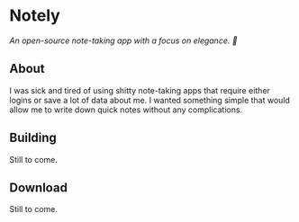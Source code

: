 # Notely

*An open-source note-taking app with a focus on elegance. :black_heart:*

## About

I was sick and tired of using shitty note-taking apps that require either logins or save a lot of data about me. 
I wanted something simple that would allow me to write down quick notes without any complications.

## Building

Still to come.

## Download

Still to come.
